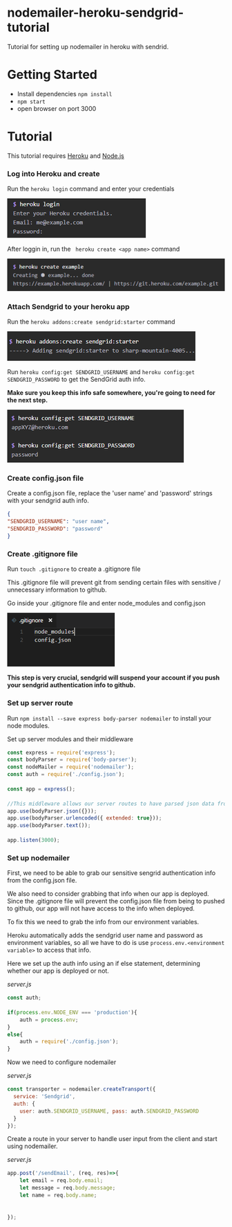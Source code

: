 # nodemailer-heroku-sendgrid-tutorial
Tutorial for setting up nodemailer in heroku with sendrid.

# Getting Started

 * Install dependencies ``` npm install ```
 * ``` npm start ```
 * open browser on port 3000

# Tutorial

This tutorial requires [Heroku](https://devcenter.heroku.com/articles/heroku-cli) and [Node.js](https://nodejs.org/en/download/)

### Log into Heroku and create

Run the ``` heroku login ``` command and enter your credentials

![heroku-login](./public/images/heroku-login.png)

After loggin in, run the ``` heroku create <app name>``` command

![heroku-create](./public/images/heroku-create.png)

### Attach Sendgrid to your heroku app

Run the ``` heroku addons:create sendgrid:starter ``` command

![heroku-addon-sendgrid](./public/images/sendgrid-addon.png)

Run ``` heroku config:get SENDGRID_USERNAME ``` and ``` heroku config:get SENDGRID_PASSWORD ``` to get the SendGrid auth info.

**Make sure you keep this info safe somewhere, you're going to need for the next step.**

![heroku-sendgrid-auth](./public/images/sendgrid-auth.png) 

### Create config.json file

Create a config.json file, replace the 'user name' and 'password' strings with your sendgrid auth info. 

```json
{
"SENDGRID_USERNAME": "user name",
"SENDGRID_PASSWORD": "password"
}
```

### Create .gitignore file

Run ``` touch .gitignore ``` to create a .gitignore file

This .gitignore file will prevent git from sending certain files with sensitive / unnecessary information to github.

Go inside your .gitignore file and enter node_modules and config.json

![gitignore](./public/images/gitignore-config.png)

**This step is very crucial, sendgrid will suspend your account if you push your sendgrid authentication info to github.**

### Set up server route

Run ``` npm install --save express body-parser nodemailer ``` to install your node modules. 

Set up server modules and their middleware

```javascript
const express = require('express');
const bodyParser = require('body-parser');
const nodeMailer = require('nodemailer');
const auth = require('./config.json');

const app = express();

//This middleware allows our server routes to have parsed json data from the client
app.use(bodyParser.json({}));
app.use(bodyParser.urlencoded({ extended: true}));
app.use(bodyParser.text());

app.listen(3000);
```

### Set up nodemailer 

First, we need to be able to grab our sensitive sengrid authentication info from the config.json file.

We also need to consider grabbing that info when our app is deployed. Since the .gitignore file will prevent the config.json file from being to pushed to github, our app will not have access to the info when deployed.

To fix this we need to grab the info from our environment variables.

Heroku automatically adds the sendgrid user name and password as environment variables, so all we have to do is use ```process.env.<environment variable>``` to access that info.

Here we set up the auth info using an if else statement, determining whether our app is deployed or not.

*server.js*
```javascript
const auth;

if(process.env.NODE_ENV === 'production'){
    auth = process.env;
}
else{
    auth = require('./config.json');
}
```

Now we need to configure nodemailer

*server.js*
```javascript
const transporter = nodemailer.createTransport({
  service: 'Sendgrid',
  auth: {
    user: auth.SENDGRID_USERNAME, pass: auth.SENDGRID_PASSWORD
  }
});
```

Create a route in your server to handle user input from the client and start using nodemailer.

*server.js*
```javascript
app.post('/sendEmail', (req, res)=>{
    let email = req.body.email;
    let message = req.body.message;
    let name = req.body.name;

    
});
```











